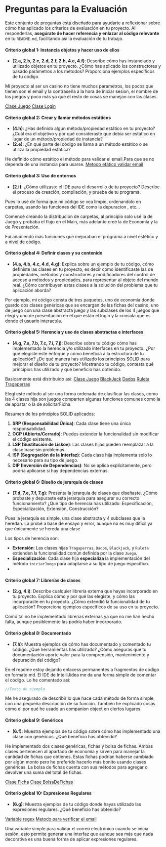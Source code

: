 # Preguntas para la Evaluación

Este conjunto de preguntas está diseñado para ayudarte a reflexionar sobre cómo has aplicado los criterios de evaluación en tu proyecto. Al responderlas, **asegúrate de hacer referencia y enlazar al código relevante** en tu `README.md`, facilitando así la evaluación de tu trabajo.

#### **Criterio global 1: Instancia objetos y hacer uso de ellos**
- **(2.a, 2.b, 2.c, 2.d, 2.f, 2.h, 4.e, 4.f)**: Describe cómo has instanciado y utilizado objetos en tu proyecto. ¿Cómo has aplicado los constructores y pasado parámetros a los métodos? Proporciona ejemplos específicos de tu código.

Mi proyecto al ser un casino no tiene muchos parametros, los pocos que tienen son el email y la contraseña a la hora de iniciar sesion, el nombre de los juegos y poco más ya que el resto de cosas se manejan con las clases.

[Clase Juego](https://github.com/Carame005/Casino2/blob/master/src/juegos/Juego.kt#L6)
[Clase Login](https://github.com/Carame005/Casino2/blob/master/src/presentacion/Login.kt#L3)

#### **Criterio global 2: Crear y llamar métodos estáticos**
- **(4.h)**: ¿Has definido algún método/propiedad estático en tu proyecto? ¿Cuál era el objetivo y por qué consideraste que debía ser estático en lugar de un método/propiedad de instancia?
- **(2.e)**: ¿En qué parte del código se llama a un método estático o se utiliza la propiedad estática?

He definido cómo estático el método para validar el email.Para que se no dependa de una instancia para usarse.
[Metodo etático validar email](https://github.com/Carame005/Casino2/blob/master/src/presentacion/Login.kt#L16-L19)

#### **Criterio global 3: Uso de entornos**
- **(2.i)**: ¿Cómo utilizaste el IDE para el desarrollo de tu proyecto? Describe el proceso de creación, compilación, y prueba de tu programa.

Pues lo usé de forma que mi código se vea limpio, ordenandolo en carpetas, usando las funciones del IDE como la depuracion , etc...

Comencé creando la distribucion de carpetas, al principio solo usé la de Juego y probaba el flujo en el Main, más adelante creé la de Economía y la de Presentación.

Fuí añadiendo más funciones que mejoraban el programa a nivel estético y a nivel de código.

#### **Criterio global 4: Definir clases y su contenido**
- **(4.a, 4.b, 4.c, 4.d, 4.g)**: Explica sobre un ejemplo de tu código, cómo definiste las clases en tu proyecto, es decir como identificaste las de propiedades, métodos y constructores y modificadores del control de acceso a métodos y propiedades, para representar al objeto del mundo real. ¿Cómo contribuyen estas clases a la solución del problema que tu aplicación aborda?

Por ejemplo, mi código consta de tres paquetes, uno de economía donde guardo dos clases genéricas que se encargan de las fichas del casino, uno de juego con una clase abstracta juego y las subclases de los 4 juegos que elegí y uno de presentación en el que están el login y la consola que es donde el usuario interactúa.

#### **Criterio global 5: Herencia y uso de clases abstractas e interfaces**
- **(4.g, 7.a, 7.b, 7.c, 7.i, 7.j)**: Describe sobre tu código cómo has implementado la herencia y/o utilizado interfaces en tu proyecto. ¿Por qué elegiste este enfoque y cómo beneficia a la estructura de tu aplicación? ¿De qué manera has utilizado los principios SOLID para mejorar el diseño de tu proyecto? Mostrando tu código, contesta qué principios has utilizado y qué beneficio has obtenido.

Basicamente está distribuido así:
[Clase Juego](https://github.com/Carame005/Casino2/blob/master/src/juegos/Juego.kt#L6)
[BlackJack](https://github.com/Carame005/Casino2/blob/master/src/juegos/Blackjack.kt#L5)
[Dados](https://github.com/Carame005/Casino2/blob/master/src/juegos/Dados.kt#L5)
[Ruleta](https://github.com/Carame005/Casino2/blob/master/src/juegos/Ruleta.kt#L5)
[Tragaperras](https://github.com/Carame005/Casino2/blob/master/src/juegos/Tragaperras.kt#L5)


Elegí este método al ser una forma ordenada de clasificar las clases, como las 4 clases hija son juegos comparten algunas funciones comunes como la de apostar o la de solicitarFicha.

 Resumen de los principios SOLID aplicados:
1. **SRP (Responsabilidad Única)**: Cada clase tiene una única responsabilidad.
2. **OCP (Abierto/Cerrado)**: Puedes extender la funcionalidad sin modificar el código existente.
3. **LSP (Sustitución de Liskov)**: Las clases hijas pueden reemplazar a la clase base sin problemas.
4. **ISP (Segregación de la Interfaz)**: Cada clase hija implementa solo lo necesario para su tipo de juego.
5. **DIP (Inversión de Dependencias)**: No se aplica explícitamente, pero podría aplicarse si hay dependencias externas.

#### **Criterio global 6: Diseño de jerarquía de clases**
- **(7.d, 7.e, 7.f, 7.g)**: Presenta la jerarquía de clases que diseñaste. ¿Cómo probaste y depuraste esta jerarquía para asegurar su correcto funcionamiento? ¿Qué tipo de herencia has utilizado: Especificación, Especialización, Extensión, Construcción?

Pues la jerarquía es simple, una clase abstracta y 4 subclases que la heredan. La probé a base de ensayo y error, aunque no es muy difícil ya que únicamente se hereda una clase

Los tipos de herencia son:
- **Extensión**: Las clases hijas `Tragaperras`, `Dados`, `Blackjack`, y `Ruleta` extienden la funcionalidad común definida por la clase `Juego`.
- **Especialización**: Cada clase hija **especializa** la implementación del método `iniciarJuego` para adaptarse a su tipo de juego específico.
- 
#### **Criterio global 7: Librerías de clases**
- **(2.g, 4.i)**: Describe cualquier librería externa que hayas incorporado en tu proyecto. Explica cómo y por qué las elegiste, y cómo las incorporaste en tu proyecto. ¿Cómo extendió la funcionalidad de tu aplicación? Proporciona ejemplos específicos de su uso en tu proyecto.

Como tal no he implementado librerias externas ya que no me han hecho falta, aunque posiblemente las podría haber incorporado.

#### **Criterio global 8: Documentado**
- **(7.h)**: Muestra ejemplos de cómo has documentado y comentado tu código. ¿Que herramientas has utilizado? ¿Cómo aseguras que tu documentación aporte valor para la comprensión, mantenimiento y depuración del código?

En el readme estoy dejando enlacess permanentes a fragmentos de código en formato md.
El IDE de IntelliJidea me da una forma simple de comentar el código.
Lo he comentado así:
```kotlin
//Texto de ejemplo
```
Me he asegurado de describir lo que hace cada método de forma simple, con una pequeña descripción de su función. También he explicado cosas como el por qué he usado un companion object en ciertos lugares

#### **Criterio global 9: Genéricos**
- **(6.f)**: Muestra ejemplos de tu código sobre cómo has implementado una clase con genéricos. ¿Qué beneficio has obtenido?

He implementado dos clases genéricas, fichas y bolsa de fichas. Ambas clases pertenecen al apartado de economía y sirven para manejar la cantidad de fichas que obtienes. Estas fichas podrían haberse cambiado por algún monto pero he preferido hacerlo más bonito usando clases genéricas. La bolsa de fichas cuenta con sus métodos para agregar o devolver una suma del total de fichas.

[Clase Ficha](https://github.com/Carame005/Casino2/blob/master/src/economia/Ficha.kt#L1-L8)
[Clase BolsaDeFichas](https://github.com/Carame005/Casino2/blob/master/src/economia/BolsaDeFichas.kt#L4-L16)

#### **Criterio global 10: Expresiones Regulares**
- **(6.g)**: Muestra ejemplos de tu código donde hayas utilizado las expresiones regulares. ¿Qué beneficio has obtenido?

[Variable regex](https://github.com/Carame005/Casino2/blob/master/src/presentacion/Login.kt#L5)
[Metodo para verificar el email](https://github.com/Carame005/Casino2/blob/master/src/presentacion/Login.kt#L15-L17)

Una variable simple para validar el correo electrónico cuando se inicia sesión, esto permite generar una interfaz que aunque sea más que nada decorativa es una buena forma de aplicar expresiones regulares.
